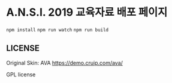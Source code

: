 # A.N.S.I. 2019 교육자료 배포 페이지

`npm install`
`npm run watch`
`npm run build`

## LICENSE

Original Skin: AVA
https://demo.cruip.com/ava/

GPL license
